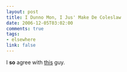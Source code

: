 ```yaml
--- 
layout: post
title: I Dunno Mon, I Jus' Make De Coleslaw
date: 2006-12-05T03:02:00
comments: true
tags:
- elsewhere
link: false
---
```

I <strong>so</strong> agree with <a href="http://codeprole.wordpress.com/2006/11/05/use-car-recruiting/" title="Used Car recruiting">this</a> guy.
